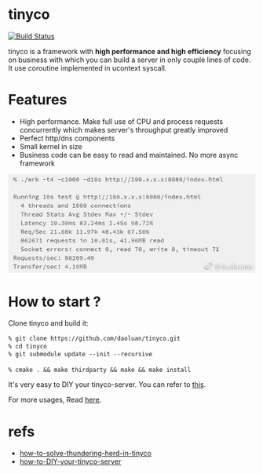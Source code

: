 # tinyco
[![Build Status](https://travis-ci.org/daoluan/tinyco.svg?branch=master)](https://travis-ci.org/daoluan/tinyco)

tinyco is a framework with **high performance and high efficiency** focusing on business with which you can build a server in only couple lines of code. It use coroutine implemented in ucontext syscall.

# Features
- High performance. Make full use of CPU and process requests concurrently which makes server's throughput greatly improved
- Perfect http/dns components
- Small kernel in size
- Business code can be easy to read and maintained. No more async framework

![!](https://github.com/daoluan/tinyco/blob/master/static/img/tinyco_perf_8c.jpg?raw=true)

# How to start ?
Clone tinyco and build it:

    % git clone https://github.com/daoluan/tinyco.git
    % cd tinyco
    % git submodule update --init --recursive

    % cmake . && make thirdparty && make && make install

It's very easy to DIY your tinyco-server. You can refer to [this](https://github.com/daoluan/tinyco/tree/master/example/server). 

For more usages, Read [here](https://github.com/daoluan/tinyco/tree/master/example).

# refs

- [how-to-solve-thundering-herd-in-tinyco](http://daoluan.net/%E7%BC%96%E7%A8%8B%E5%B0%8F%E8%AE%B0/2017/08/16/how-to-solve-thundering-herd-in-tinyco.html)
- [how-to-DIY-your-tinyco-server](http://daoluan.net/%E7%BC%96%E7%A8%8B%E5%B0%8F%E8%AE%B0/2017/09/02/how-to-DIY-your-tinyco-server.html)
